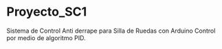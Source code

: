 # Proyecto_SC1
Sistema de Control Anti derrape para Silla de Ruedas con Arduino
Control por medio de algoritmo PID.
